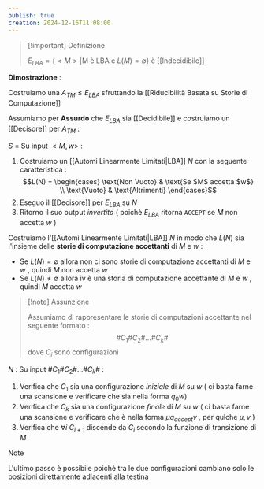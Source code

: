 ```yaml
---
publish: true
creation: 2024-12-16T11:08:00
---
```

>[!important] Definizione
>
>$E_{LBA}=\{<M>|\text{M è LBA e } L(M)=\emptyset \}$ è [[Indecidibile]]

**Dimostrazione** : 

Costruiamo una $A_{TM} \leq E_{LBA}$ sfruttando la [[Riducibilità Basata su Storie di Computazione]]

Assumiamo per **Assurdo** che $E_{LBA}$ sia [[Decidibile]] e costruiamo un [[Decisore]] per $A_{TM}$ :

$S$ = Su input $<M,w>$ :
1. Costruiamo un [[Automi Linearmente Limitati|LBA]] $N$ con la seguente caratteristica : 
$$L(N) = \begin{cases}
\text{Non Vuoto} & \text{Se $M$ accetta $w$} \\ \text{Vuoto} & \text{Altrimenti}
\end{cases}$$
2. Eseguo il [[Decisore]] per $E_{LBA}$ su $N$
3. Ritorno il suo output *invertito* ( poichè $E_{LBA}$ ritorna `ACCEPT` se $M$ non accetta $w$ )

Costruiamo l'[[Automi Linearmente Limitati|LBA]] $N$ in modo che $L(N)$ sia l'insieme delle **storie di computazione accettanti** di $M$ e $w$ : 
+ Se $L(N) = \emptyset$ allora non ci sono storie di computazione accettanti di $M$ e $w$ , quindi $M$ non accetta $w$
+ Se $L(N) \neq \emptyset$ allora iv è una storia di computazione accettante di $M$ e $w$ , quindi $M$ accetta $w$

>[!note] Assunzione
>
>Assumiamo di rappresentare le storie di computazioni accettante nel seguente formato : 
>$$\# C_1 \# C_2 \# \dots \# C_k \#$$ dove $C_i$ sono configurazioni

$N$ : Su input $\# C_1 \# C_2 \# \dots \# C_k \#$ :
1. Verifica che $C_1$ sia una configurazione *iniziale* di $M$ su $w$ ( ci basta farne una scansione e verificare che sia nella forma $q_0 w$)
2. Verifica che $C_k$ sia una configurazione *finale* di $M$ su $w$ ( ci basta farne una scansione e verificare che è nella forma $\mu q_{accept} v$ , per qulche $\mu , v$ )
3. Verifica che $\forall i\ C_{i+1}$ discende da $C_i$ secondo la funzione di transizione di $M$

>[!note] 
>
>L'ultimo passo è possibile poichè tra le due configurazioni cambiano solo le posizioni direttamente adiacenti alla testina 

